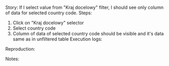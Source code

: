 Story:
If I select value from "Kraj docelowy" filter, I should see only column of data for selected country code.
Steps:
1. Click on "Kraj docelowy" selector
2. Select country code
3. Column of data of selected country code should be visible and it's data same as in unfiltered table
Execution logs:

Reproduction:

Notes:

